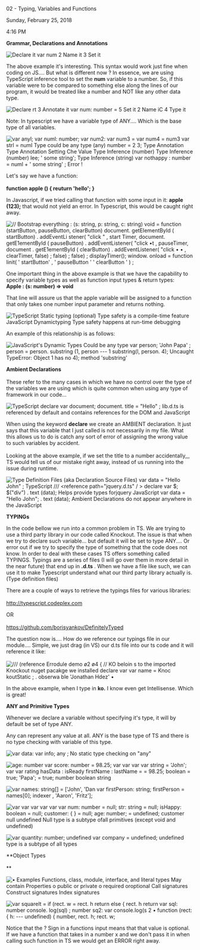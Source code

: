 02 - Typing, Variables and Functions

Sunday, February 25, 2018

4:16 PM

**Grammar, Declarations and Annotations**

![Declare it var num 2 Name it 3 Set it ](001_02_-_Typing,_Variables_and_Functions_000.png)

The above example it\'s interesting. This syntax would work just fine when coding on JS.... But what is different now ? In essence, we are using TypeScript inference tool to set the **num** variable to a number. So, if this variable were to be compared to something else along the lines of our program, it would be treated like a number and NOT like any other data type.

![Declare rt 3 Annotate it var num: number = 5 Set it 2 Name iC 4 Type it ](001_02_-_Typing,_Variables_and_Functions_001.png)

Note: In typescript we have a variable type of ANY.... Which is the base type of all variables.

![var anyl; var numl: number; var num2: var num3 = var num4 = num3 var strl = numl Type could be any type (any) number = 2 3; Type Annotation Type Annotation Setting Che Value Type Inference (number) Type Inference (number) lee; \' some string\'; Type Inference (string) var nothappy : number = numl + \' some string\' ; Error ! ](001_02_-_Typing,_Variables_and_Functions_002.png)

Let\'s say we have a function:\
\
**function apple () { reuturn \'hello\'; }**

In Javascript, if we tried calling that function with some input in it: **apple (123);** that would not yield an error. In Typescript, this would be caught right away.

![// Bootstrap everything : (s: string, p: string, c: string) void = function (startButton, pauseButton, clearButton) document. getEIementById ( startButton) . addEventLi stener( \"click \" , start Timer, document. getE1ementById ( pauseButton) . addEventListener( \"click •t , pauseTimer, document . getE1ementById ( clearButton) . addEventListener( \"click • • , clearTimer, false) ; false) ; false) ; displayTimer(); window. onload = function linit( \' startButton\' , \' pauseButton \' \' clearButton \' ) ; ](001_02_-_Typing,_Variables_and_Functions_003.png)

One important thing in the above example is that we have the capability to specify variable types as well as function input types & return types:\
**Apple : (s: number) =\> void**

That line will assure us that the apple variable will be assigned to a function that only takes one number input parameter and returns nothing.

![TypeScript Static typing (optional) Type safety is a compile-time feature JavaScript Dynamictyping Type safety happens at run-time debugging ](001_02_-_Typing,_Variables_and_Functions_004.png)

An example of this relationship is as follows:

![JavaScript\'s Dynamic Types Could be any type var person; \'John Papa\' ; person = person. substring (1, person --- 1 substring(l, person. 4); Uncaught TypeError: Object 1 has no 4); method \'substring\' ](001_02_-_Typing,_Variables_and_Functions_005.png)

**Ambient Declarations**\
\
These refer to the many cases in which we have no control over the type of the variables we are using which is quite common when using any type of framework in our code...

![TypeScript declare var document; document. title = \"Hello\" ; lib.d.ts is referenced by default and contains references for the DOM and JavaScript ](001_02_-_Typing,_Variables_and_Functions_006.png)

When using the keyword **declare** we create an AMBIENT declaration. It just says that this variable that I just called is not necessarily in my file. What this allows us to do is catch any sort of error of assigning the wrong value to such variables by accident.\
\
Looking at the above example, if we set the title to a number accidentally,,, TS would tell us of our mistake right away, instead of us running into the issue during runtime.

![Type Definition Files (aka Declaration Source Files) var data = \"Hello John\" ; TypeScript /// \<reference path=\"jquery.d.ts\" / \> declare var \$; \$(\"div\") . text (data); Helps provide types forjquery JavaScript var data = \"Hello John\"; . text (data); Ambient Declarations do not appear anywhere in the JavaScript ](001_02_-_Typing,_Variables_and_Functions_007.png)

**TYPINGs**

In the code bellow we run into a common problem in TS. We are trying to use a third party library in our code called Knockout. The issue is that when we try to declare such variable... but default it will be set to type ANY.... Or error out if we try to specify the type of something that the code does not know. In order to deal with these cases TS offers something called TYPINGS. Typings are a series of files (I will go over them in more detail in the near future) that end up in **.d.ts** . When we have a file like such, we can use it to make Typescript understand what our third party library actually is. (Type definition files)

There are a couple of ways to retrieve the typings files for various libraries:\
\
<http://typescript.codeplex.com>

OR\
\
<https://github.com/borisyankov/DefinitelyTyped>

The question now is.... How do we reference our typings file in our module.... Simple, we just drag (in VS) our d.ts file into our ts code and it will reference it like:\
\
![/// (reference Errodule demo ø2 ø4 { // KO beloin s to the imported Knockout nuget pacakge we installed declare var var name = Knoc koutStatic ; . obserwa ble \'Jonathan Hdez\' • ](001_02_-_Typing,_Variables_and_Functions_008.png)

In the above example, when I type in **ko.** I know even get Intellisense. Which is great!

**ANY and Primitive Types**

Whenever we declare a variable without specifying it\'s type, it will by default be set of type ANY.

Any can represent any value at all. ANY is the base type of TS and there is no type checking with variable of this type.

![var data: var info; any ; No static type checking on \"any\" ](001_02_-_Typing,_Variables_and_Functions_009.png)

![age: number var score: number = 98.25; var var var var string = \'John\'; var var rating hasData : isReady firstName : lastName = = 98.25; boolean = true; \'Papa\'; = true; number boolean string ](001_02_-_Typing,_Variables_and_Functions_010.png)

![var names: string\[\] = \[\'John\', \'Dan var firstPerson: string; firstPerson = names\[0\]; indexer , \'Aaron\', \'Fritz\'\]; ](001_02_-_Typing,_Variables_and_Functions_011.png)

![var var var var var var num: number = null; str: string = null; isHappy: boolean = null; customer: { } = null; age: number; = undefined; customer null undefined Null type is a subtype ofall primitives (except void and undefined) ](001_02_-_Typing,_Variables_and_Functions_012.png)

![var quantity: number; undefined var company = undefined; undefined type is a subtype of all types ](001_02_-_Typing,_Variables_and_Functions_013.png)

**Object Types\
\
** 

![• Examples Functions, class, module, interface, and literal types May contain Properties o public or private o required oroptional Call signatures Construct signatures Index signatures ](001_02_-_Typing,_Variables_and_Functions_014.png)

![var squarelt = if (rect. w = rect. h return else { rect. h return var sqI: number console. log(sql) ; number sq2: var console.log(s 2 • function (rect: { h: --- undefined) { number, rect. h; rect. w; ](001_02_-_Typing,_Variables_and_Functions_015.png)

Notice that the ? Sign in a functions input means that that value is optional. If we have a function that takes in a number x and we don\'t pass it in when calling such function in TS we would get an ERROR right away.
